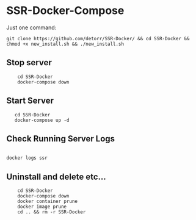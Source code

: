 # SSR-Docker-Compose

Just one command:

``` git clone https://github.com/detorr/SSR-Docker/ && cd SSR-Docker && chmod +x new_install.sh && ./new_install.sh ```

##  Stop server

``` 
    cd SSR-Docker
    docker-compose down 
```

## Start Server

 ``` 
    cd SSR-Docker
    docker-compose up -d 
 ```
 
 ## Check Running Server Logs
 
 ``` 
 
 docker logs ssr
 
 ```
 
 ##  Uninstall and delete etc...

``` 
    cd SSR-Docker
    docker-compose down 
    docker container prune 
    docker image prune
    cd .. && rm -r SSR-Docker
    
```
